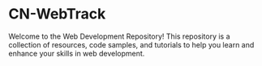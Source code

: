 # CN-WebTrack
Welcome to the Web Development Repository! This repository is a collection of resources, code samples, and tutorials to help you learn and enhance your skills in web development.

